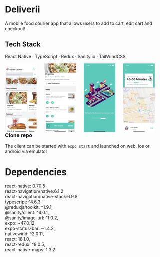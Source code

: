 # Deliverii

A mobile food courier app that allows users to add to cart, edit cart and checkout!

## Tech Stack

React Native · TypeScript · Redux · Sanity.io · TailWindCSS

<img src="https://github.com/MHassan47/Deliverii/blob/master/assets/deliverii_home.JPG?raw=true" style="float:left; width:20%; margin-right:5%;">
<img src="https://github.com/MHassan47/Deliverii/blob/master/assets/deliverii_basket.JPG?raw=true" style="float:left; width:20%;  margin-right:5%;">
<img src="https://github.com/MHassan47/Deliverii/blob/master/assets/deliverii_loading.JPG?raw=true" style="float:left; width:20%;  margin-right:5%;">
<img src="https://github.com/MHassan47/Deliverii/blob/master/assets/deliverii_delivery.JPG?raw=true" style="float:left; width:20%;  margin-right:5%;">

### Clone repo

The client can be started with `expo start` and launched on web, ios or android via emulator

# Dependencies

react-native: 0.70.5  
react-navigation/native:6.1.2  
react-navigation/native-stack:6.9.8  
typescript: ^4.6.3  
@reduxjs/toolkit: ^1.9.1,  
@sanity/client: ^4.0.1,  
@sanity/image-url: ^1.0.2,  
expo: ~47.0.12,  
expo-status-bar: ~1.4.2,  
nativewind: ^2.0.11,  
react: 18.1.0,  
react-redux: ^8.0.5,  
react-native-maps: 1.3.2

